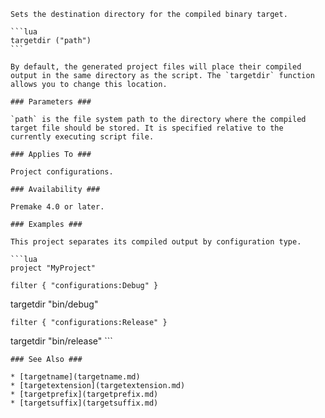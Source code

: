 	Sets the destination directory for the compiled binary target.
	
	```lua
	targetdir ("path")
	```
	
	By default, the generated project files will place their compiled output in the same directory as the script. The `targetdir` function allows you to change this location.
	
	### Parameters ###
	
	`path` is the file system path to the directory where the compiled target file should be stored. It is specified relative to the currently executing script file.
	
	### Applies To ###
	
	Project configurations.
	
	### Availability ###
	
	Premake 4.0 or later.
	
	### Examples ###
	
	This project separates its compiled output by configuration type.
	
	```lua
	project "MyProject"
	
    filter { "configurations:Debug" }
targetdir "bin/debug"
	
    filter { "configurations:Release" }
targetdir "bin/release"
	```
	
	### See Also ###
	
    * [targetname](targetname.md)
    * [targetextension](targetextension.md)
    * [targetprefix](targetprefix.md)
    * [targetsuffix](targetsuffix.md)
	